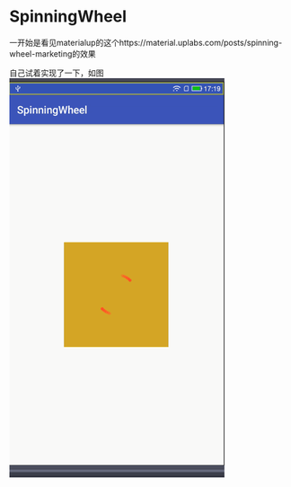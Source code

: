 # SpinningWheel

一开始是看见materialup的这个https://material.uplabs.com/posts/spinning-wheel-marketing的效果

自己试着实现了一下，如图
![image](https://github.com/wtus/SpinningWheel/blob/master/screenshot.gif)
